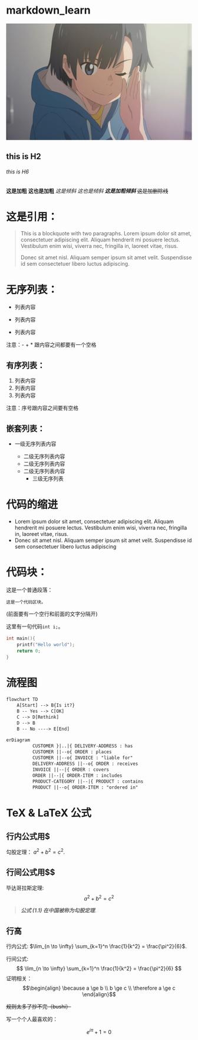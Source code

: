 # markdown_learn
![Weathering with you](/lab0/src/Grand%20Escape%20AVC.jpg "Weathering with you")
## this is H2
###### this is H6

**这是加粗**
__这也是加粗__
*这是倾斜*
_这也是倾斜_
***这是加粗倾斜***
~~这是加删除线~~

# 这是引用：
> This is a blockquote with two paragraphs. Lorem ipsum dolor sit amet,
> consectetuer adipiscing elit. Aliquam hendrerit mi posuere lectus.
> Vestibulum enim wisi, viverra nec, fringilla in, laoreet vitae, risus.
>
> Donec sit amet nisl. Aliquam semper ipsum sit amet velit. Suspendisse
> id sem consectetuer libero luctus adipiscing.

# 无序列表：
- 列表内容
+ 列表内容
* 列表内容
  
注意：- + * 跟内容之间都要有一个空格

## 有序列表：
1. 列表内容
2. 列表内容
3. 列表内容

注意：序号跟内容之间要有空格

## 嵌套列表：
* 一级无序列表内容

   * 二级无序列表内容
   * 二级无序列表内容
   * 二级无序列表内容
      * 三级无序列表

# 代码的缩进
*   Lorem ipsum dolor sit amet, consectetuer adipiscing elit.
    Aliquam hendrerit mi posuere lectus. Vestibulum enim wisi,
    viverra nec, fringilla in, laoreet vitae, risus.
*   Donec sit amet nisl. Aliquam semper ipsum sit amet velit.
    Suspendisse id sem consectetuer libero luctus adipiscing

# 代码块：
这是一个普通段落：

    这是一个代码区块。

(前面要有一个空行和前面的文字分隔开)

这里有一句代码`int i;`。

```c
int main(){
    printf("Hello world");
    return 0;
}
```

# 流程图
```mermaid
flowchart TD
    A[Start] --> B{Is it?}
    B -- Yes --> C[OK]
    C --> D[Rethink]
    D --> B
    B -- No ----> E[End]
```
```mermaid
erDiagram
          CUSTOMER }|..|{ DELIVERY-ADDRESS : has
          CUSTOMER ||--o{ ORDER : places
          CUSTOMER ||--o{ INVOICE : "liable for"
          DELIVERY-ADDRESS ||--o{ ORDER : receives
          INVOICE ||--|{ ORDER : covers
          ORDER ||--|{ ORDER-ITEM : includes
          PRODUCT-CATEGORY ||--|{ PRODUCT : contains
          PRODUCT ||--o{ ORDER-ITEM : "ordered in"

```

# TeX & LaTeX 公式
## 行内公式用$
勾股定理： $a^2 + b^2 = c^2$.
## 行间公式用$$
毕达哥拉斯定理:
$$
\begin{equation}
a^2 + b^2 = c^2 \tag{1.1}
\end{equation}
$$
> ***公式 (1.1) 在中国被称为勾股定理***.
## 行高
行内公式: $\lim_{n \to \infty}
\sum_{k=1}^n \frac{1}{k^2}
= \frac{\pi^2}{6}$.

行间公式:
$$
\lim_{n \to \infty}
\sum_{k=1}^n \frac{1}{k^2}
= \frac{\pi^2}{6}
$$
证明相关：
$$\begin{align}
\because a \ge b \\ b \ge c \\ \therefore a \ge c
\end{align}$$

~~规则太多了抄不完（bushi）~~

写一个个人最喜欢的：

$$
e^{i\pi}+1 = 0
$$
